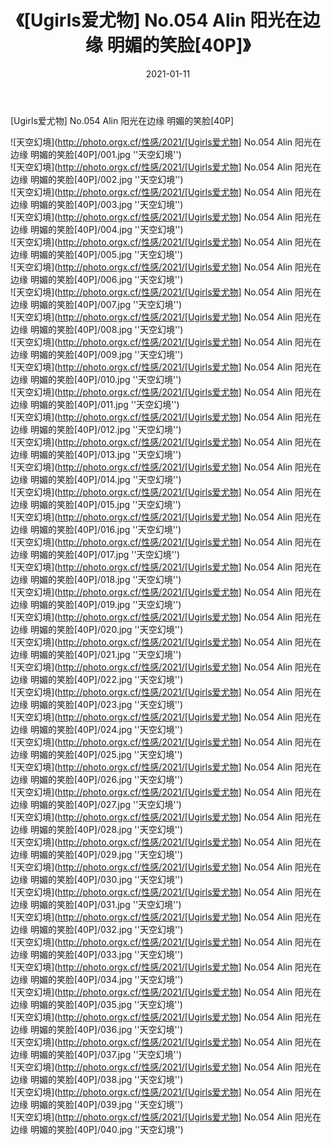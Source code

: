 ﻿---
layout: post
title:  《[Ugirls爱尤物] No.054 Alin 阳光在边缘 明媚的笑脸[40P]》
date:   2021-01-11
img: http://photo.orgx.cf/性感/2021/[Ugirls爱尤物] No.054 Alin 阳光在边缘 明媚的笑脸[40P]/000.jpg
categories: [美女, 性感, 泳衣]
---

[Ugirls爱尤物] No.054 Alin 阳光在边缘 明媚的笑脸[40P]



![天空幻境](http://photo.orgx.cf/性感/2021/[Ugirls爱尤物] No.054 Alin 阳光在边缘 明媚的笑脸[40P]/001.jpg ''天空幻境'') <br>
![天空幻境](http://photo.orgx.cf/性感/2021/[Ugirls爱尤物] No.054 Alin 阳光在边缘 明媚的笑脸[40P]/002.jpg ''天空幻境'') <br>
![天空幻境](http://photo.orgx.cf/性感/2021/[Ugirls爱尤物] No.054 Alin 阳光在边缘 明媚的笑脸[40P]/003.jpg ''天空幻境'') <br>
![天空幻境](http://photo.orgx.cf/性感/2021/[Ugirls爱尤物] No.054 Alin 阳光在边缘 明媚的笑脸[40P]/004.jpg ''天空幻境'') <br>
![天空幻境](http://photo.orgx.cf/性感/2021/[Ugirls爱尤物] No.054 Alin 阳光在边缘 明媚的笑脸[40P]/005.jpg ''天空幻境'') <br>
![天空幻境](http://photo.orgx.cf/性感/2021/[Ugirls爱尤物] No.054 Alin 阳光在边缘 明媚的笑脸[40P]/006.jpg ''天空幻境'') <br>
![天空幻境](http://photo.orgx.cf/性感/2021/[Ugirls爱尤物] No.054 Alin 阳光在边缘 明媚的笑脸[40P]/007.jpg ''天空幻境'') <br>
![天空幻境](http://photo.orgx.cf/性感/2021/[Ugirls爱尤物] No.054 Alin 阳光在边缘 明媚的笑脸[40P]/008.jpg ''天空幻境'') <br>
![天空幻境](http://photo.orgx.cf/性感/2021/[Ugirls爱尤物] No.054 Alin 阳光在边缘 明媚的笑脸[40P]/009.jpg ''天空幻境'') <br>
![天空幻境](http://photo.orgx.cf/性感/2021/[Ugirls爱尤物] No.054 Alin 阳光在边缘 明媚的笑脸[40P]/010.jpg ''天空幻境'') <br>
![天空幻境](http://photo.orgx.cf/性感/2021/[Ugirls爱尤物] No.054 Alin 阳光在边缘 明媚的笑脸[40P]/011.jpg ''天空幻境'') <br>
![天空幻境](http://photo.orgx.cf/性感/2021/[Ugirls爱尤物] No.054 Alin 阳光在边缘 明媚的笑脸[40P]/012.jpg ''天空幻境'') <br>
![天空幻境](http://photo.orgx.cf/性感/2021/[Ugirls爱尤物] No.054 Alin 阳光在边缘 明媚的笑脸[40P]/013.jpg ''天空幻境'') <br>
![天空幻境](http://photo.orgx.cf/性感/2021/[Ugirls爱尤物] No.054 Alin 阳光在边缘 明媚的笑脸[40P]/014.jpg ''天空幻境'') <br>
![天空幻境](http://photo.orgx.cf/性感/2021/[Ugirls爱尤物] No.054 Alin 阳光在边缘 明媚的笑脸[40P]/015.jpg ''天空幻境'') <br>
![天空幻境](http://photo.orgx.cf/性感/2021/[Ugirls爱尤物] No.054 Alin 阳光在边缘 明媚的笑脸[40P]/016.jpg ''天空幻境'') <br>
![天空幻境](http://photo.orgx.cf/性感/2021/[Ugirls爱尤物] No.054 Alin 阳光在边缘 明媚的笑脸[40P]/017.jpg ''天空幻境'') <br>
![天空幻境](http://photo.orgx.cf/性感/2021/[Ugirls爱尤物] No.054 Alin 阳光在边缘 明媚的笑脸[40P]/018.jpg ''天空幻境'') <br>
![天空幻境](http://photo.orgx.cf/性感/2021/[Ugirls爱尤物] No.054 Alin 阳光在边缘 明媚的笑脸[40P]/019.jpg ''天空幻境'') <br>
![天空幻境](http://photo.orgx.cf/性感/2021/[Ugirls爱尤物] No.054 Alin 阳光在边缘 明媚的笑脸[40P]/020.jpg ''天空幻境'') <br>
![天空幻境](http://photo.orgx.cf/性感/2021/[Ugirls爱尤物] No.054 Alin 阳光在边缘 明媚的笑脸[40P]/021.jpg ''天空幻境'') <br>
![天空幻境](http://photo.orgx.cf/性感/2021/[Ugirls爱尤物] No.054 Alin 阳光在边缘 明媚的笑脸[40P]/022.jpg ''天空幻境'') <br>
![天空幻境](http://photo.orgx.cf/性感/2021/[Ugirls爱尤物] No.054 Alin 阳光在边缘 明媚的笑脸[40P]/023.jpg ''天空幻境'') <br>
![天空幻境](http://photo.orgx.cf/性感/2021/[Ugirls爱尤物] No.054 Alin 阳光在边缘 明媚的笑脸[40P]/024.jpg ''天空幻境'') <br>
![天空幻境](http://photo.orgx.cf/性感/2021/[Ugirls爱尤物] No.054 Alin 阳光在边缘 明媚的笑脸[40P]/025.jpg ''天空幻境'') <br>
![天空幻境](http://photo.orgx.cf/性感/2021/[Ugirls爱尤物] No.054 Alin 阳光在边缘 明媚的笑脸[40P]/026.jpg ''天空幻境'') <br>
![天空幻境](http://photo.orgx.cf/性感/2021/[Ugirls爱尤物] No.054 Alin 阳光在边缘 明媚的笑脸[40P]/027.jpg ''天空幻境'') <br>
![天空幻境](http://photo.orgx.cf/性感/2021/[Ugirls爱尤物] No.054 Alin 阳光在边缘 明媚的笑脸[40P]/028.jpg ''天空幻境'') <br>
![天空幻境](http://photo.orgx.cf/性感/2021/[Ugirls爱尤物] No.054 Alin 阳光在边缘 明媚的笑脸[40P]/029.jpg ''天空幻境'') <br>
![天空幻境](http://photo.orgx.cf/性感/2021/[Ugirls爱尤物] No.054 Alin 阳光在边缘 明媚的笑脸[40P]/030.jpg ''天空幻境'') <br>
![天空幻境](http://photo.orgx.cf/性感/2021/[Ugirls爱尤物] No.054 Alin 阳光在边缘 明媚的笑脸[40P]/031.jpg ''天空幻境'') <br>
![天空幻境](http://photo.orgx.cf/性感/2021/[Ugirls爱尤物] No.054 Alin 阳光在边缘 明媚的笑脸[40P]/032.jpg ''天空幻境'') <br>
![天空幻境](http://photo.orgx.cf/性感/2021/[Ugirls爱尤物] No.054 Alin 阳光在边缘 明媚的笑脸[40P]/033.jpg ''天空幻境'') <br>
![天空幻境](http://photo.orgx.cf/性感/2021/[Ugirls爱尤物] No.054 Alin 阳光在边缘 明媚的笑脸[40P]/034.jpg ''天空幻境'') <br>
![天空幻境](http://photo.orgx.cf/性感/2021/[Ugirls爱尤物] No.054 Alin 阳光在边缘 明媚的笑脸[40P]/035.jpg ''天空幻境'') <br>
![天空幻境](http://photo.orgx.cf/性感/2021/[Ugirls爱尤物] No.054 Alin 阳光在边缘 明媚的笑脸[40P]/036.jpg ''天空幻境'') <br>
![天空幻境](http://photo.orgx.cf/性感/2021/[Ugirls爱尤物] No.054 Alin 阳光在边缘 明媚的笑脸[40P]/037.jpg ''天空幻境'') <br>
![天空幻境](http://photo.orgx.cf/性感/2021/[Ugirls爱尤物] No.054 Alin 阳光在边缘 明媚的笑脸[40P]/038.jpg ''天空幻境'') <br>
![天空幻境](http://photo.orgx.cf/性感/2021/[Ugirls爱尤物] No.054 Alin 阳光在边缘 明媚的笑脸[40P]/039.jpg ''天空幻境'') <br>
![天空幻境](http://photo.orgx.cf/性感/2021/[Ugirls爱尤物] No.054 Alin 阳光在边缘 明媚的笑脸[40P]/040.jpg ''天空幻境'') <br>